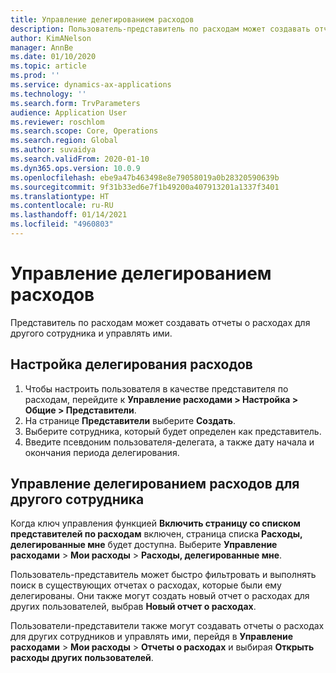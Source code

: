 ```yaml
---
title: Управление делегированием расходов
description: Пользователь-представитель по расходам может создавать отчеты о расходах для другого сотрудника организации и управлять ими.
author: KimANelson
manager: AnnBe
ms.date: 01/10/2020
ms.topic: article
ms.prod: ''
ms.service: dynamics-ax-applications
ms.technology: ''
ms.search.form: TrvParameters
audience: Application User
ms.reviewer: roschlom
ms.search.scope: Core, Operations
ms.search.region: Global
ms.author: suvaidya
ms.search.validFrom: 2020-01-10
ms.dyn365.ops.version: 10.0.9
ms.openlocfilehash: ebe9a47b463498e8e79058019a0b28320590639b
ms.sourcegitcommit: 9f31b33ed6e7f1b49200a407913201a1337f3401
ms.translationtype: HT
ms.contentlocale: ru-RU
ms.lasthandoff: 01/14/2021
ms.locfileid: "4960803"
---
```

# <a name="manage-expense-delegation"></a>Управление делегированием расходов

Представитель по расходам может создавать отчеты о расходах для другого сотрудника и управлять ими.

## <a name="configure-expense-delegation"></a>Настройка делегирования расходов

1. Чтобы настроить пользователя в качестве представителя по расходам, перейдите к **Управление расходами > Настройка > Общие > Представители**.
2. На странице **Представители** выберите **Создать**.
3. Выберите сотрудника, который будет определен как представитель. 
4. Введите псевдоним пользователя-делегата, а также дату начала и окончания периода делегирования.

## <a name="manage-expense-delegation-for-another-employee"></a>Управление делегированием расходов для другого сотрудника

Когда ключ управления функцией **Включить страницу со списком представителей по расходам** включен, страница списка **Расходы, делегированные мне** будет доступна. Выберите **Управление расходами** > **Мои расходы** > **Расходы, делегированные мне**.

Пользователь-представитель может быстро фильтровать и выполнять поиск в существующих отчетах о расходах, которые были ему делегированы. Они также могут создать новый отчет о расходах для других пользователей, выбрав **Новый отчет о расходах**.

Пользователи-представители также могут создавать отчеты о расходах для других сотрудников и управлять ими, перейдя в **Управление расходами** > **Мои расходы** > **Отчеты о расходах** и выбирая **Открыть расходы других пользователей**.
